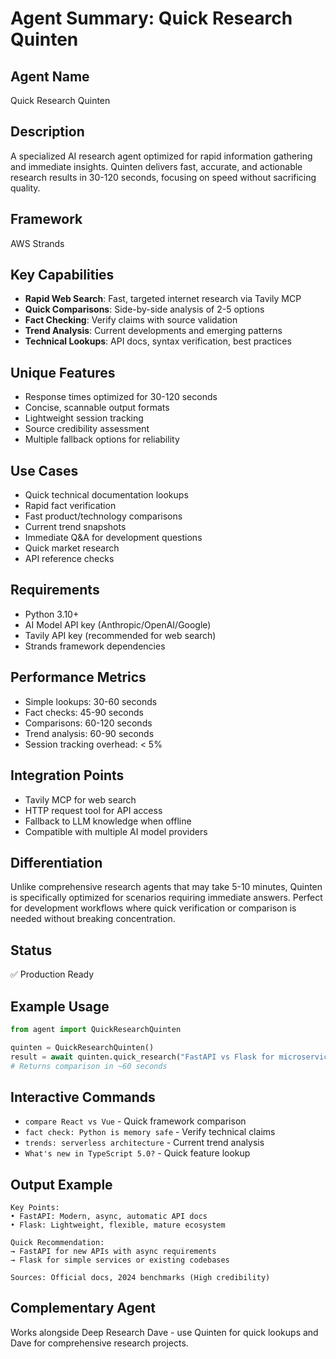# Agent Summary: Quick Research Quinten

## Agent Name
Quick Research Quinten

## Description
A specialized AI research agent optimized for rapid information gathering and immediate insights. Quinten delivers fast, accurate, and actionable research results in 30-120 seconds, focusing on speed without sacrificing quality.

## Framework
AWS Strands

## Key Capabilities
- **Rapid Web Search**: Fast, targeted internet research via Tavily MCP
- **Quick Comparisons**: Side-by-side analysis of 2-5 options
- **Fact Checking**: Verify claims with source validation
- **Trend Analysis**: Current developments and emerging patterns
- **Technical Lookups**: API docs, syntax verification, best practices

## Unique Features
- Response times optimized for 30-120 seconds
- Concise, scannable output formats
- Lightweight session tracking
- Source credibility assessment
- Multiple fallback options for reliability

## Use Cases
- Quick technical documentation lookups
- Rapid fact verification
- Fast product/technology comparisons
- Current trend snapshots
- Immediate Q&A for development questions
- Quick market research
- API reference checks

## Requirements
- Python 3.10+
- AI Model API key (Anthropic/OpenAI/Google)
- Tavily API key (recommended for web search)
- Strands framework dependencies

## Performance Metrics
- Simple lookups: 30-60 seconds
- Fact checks: 45-90 seconds
- Comparisons: 60-120 seconds
- Trend analysis: 60-90 seconds
- Session tracking overhead: < 5%

## Integration Points
- Tavily MCP for web search
- HTTP request tool for API access
- Fallback to LLM knowledge when offline
- Compatible with multiple AI model providers

## Differentiation
Unlike comprehensive research agents that may take 5-10 minutes, Quinten is specifically optimized for scenarios requiring immediate answers. Perfect for development workflows where quick verification or comparison is needed without breaking concentration.

## Status
✅ Production Ready

## Example Usage
```python
from agent import QuickResearchQuinten

quinten = QuickResearchQuinten()
result = await quinten.quick_research("FastAPI vs Flask for microservices")
# Returns comparison in ~60 seconds
```

## Interactive Commands
- `compare React vs Vue` - Quick framework comparison
- `fact check: Python is memory safe` - Verify technical claims
- `trends: serverless architecture` - Current trend analysis
- `What's new in TypeScript 5.0?` - Quick feature lookup

## Output Example
```
Key Points:
• FastAPI: Modern, async, automatic API docs
• Flask: Lightweight, flexible, mature ecosystem

Quick Recommendation: 
→ FastAPI for new APIs with async requirements
→ Flask for simple services or existing codebases

Sources: Official docs, 2024 benchmarks (High credibility)
```

## Complementary Agent
Works alongside Deep Research Dave - use Quinten for quick lookups and Dave for comprehensive research projects.